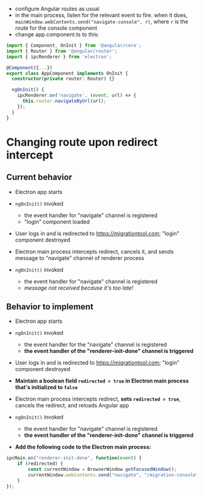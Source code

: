 - configure Angular routes as usual
- in the main process, listen for the relevant event to fire. when it does, `mainWindow.webContents.send("navigate-console", r)`, where `r` is the route for the console component
- change app.component.ts to this:

```typescript
import { Component, OnInit } from '@angular/core';
import { Router } from '@angular/router';
import { ipcRenderer } from 'electron';

@Component({...})
export class AppComponent implements OnInit {
  constructor(private router: Router) {}

  ngOnInit() {
    ipcRenderer.on('navigate', (event, url) => {
      this.router.navigateByUrl(url);
    });
  }
}
```

# Changing route upon redirect intercept

## Current behavior

- Electron app starts

- `ngOnInit()` invoked
  - the event handler for "navigate" channel is registered
  - "login" component loaded

- User logs in and is redirected to https://migrationtool.com; "login" component destroyed

- Electron main process intercepts redirect, cancels it, and sends message to "navigate" channel of renderer process

- `ngOnInit()` invoked
  - the event handler for "navigate" channel is registered
  - *message not received because it's too late!*

## Behavior to implement

- Electron app starts

- `ngOnInit()` invoked
  - the event handler for the "navigate" channel is registered
  - **the event handler of the "renderer-init-done" channel is triggered**

- User logs in and is redirected to https://migrationtool.com; "login" component destroyed 
- **Maintain a boolean field `redirected = true` in Electron main process that's initialized to `false`**

- Electron main process intercepts redirect, **sets `redirected = true`**, cancels the redirect, and reloads Angular app

- `ngOnInit()` invoked
  - the event handler for "navigate" channel is registered
  - **the event handler of the "renderer-init-done" channel is triggered**
- **Add the following code to the Electron main process:**

```js
ipcMain.on("renderer-init-done", function(event) {
    if (redirected) {
        const currentWindow = BrowserWindow.getFocusedWindow();
        currentWindow.webContents.send("navigate", "/migration-console");
    }
});
```

